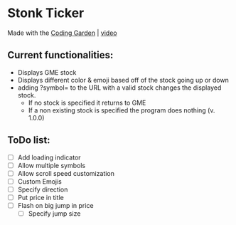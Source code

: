 # Stonk Ticker
Made with the [Coding Garden](https://www.youtube.com/channel/UCLNgu_OupwoeESgtab33CCw) | [video](https://www.youtube.com/watch?v=flxxyHeBowI) 

## Current functionalities:
* Displays GME stock
* Displays different color & emoji based off of the stock going up or down
* adding ?symbol= to the URL with a valid stock changes the displayed stock.
    * If no stock is specified it returns to GME
    * If a non existing stock is specified the program does nothing (v. 1.0.0)

## ToDo list:
- [ ] Add loading indicator
- [ ] Allow multiple symbols
- [ ] Allow scroll speed customization
- [ ] Custom Emojis
- [ ] Specify direction
- [ ] Put price in title
- [ ] Flash on big jump in price
    - [ ] Specify jump size
